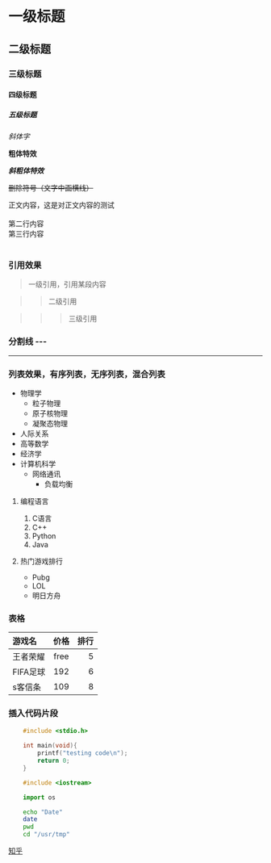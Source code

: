 # 一级标题

## 二级标题

### 三级标题

#### 四级标题

##### 五级标题

*斜体字*

**粗体特效**

***斜粗体特效***

~~删除符号（文字中画横线）~~

正文内容，这是对正文内容的测试<br><br>
第二行内容<br>
第三行内容<br><br>
### 引用效果

> 一级引用，引用某段内容

>> 二级引用

>>> 三级引用

### 分割线 \-\-\-

---

### 列表效果，有序列表，无序列表，混合列表

* 物理学
  * 粒子物理
  * 原子核物理
  * 凝聚态物理
* 人际关系
* 高等数学
* 经济学
* 计算机科学
  * 网络通讯
    * 负载均衡


1. 编程语言
   1. C语言
   2. C++
   3. Python
   4. Java


1. 热门游戏排行
   * Pubg
   * LOL
   * 明日方舟

### 表格

游戏名|价格|排行
:--|:--:|--:
王者荣耀|free|5
FIFA足球|192|6
s客信条|109|8

### 插入代码片段

```c
	#include <stdio.h>
	
	int main(void){
		printf("testing code\n");
		return 0;
	}
```

```cpp
	#include <iostream>
```

```python
	import os
```

```bash
	echo "Date"
	date
	pwd
	cd "/usr/tmp"
```

[知乎](https://www.zhihu.com "点击进入知乎")







